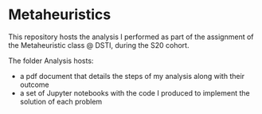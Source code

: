 # Metaheuristics

This repository hosts the analysis I performed as part of the assignment of the Metaheuristic class @ DSTI, during the S20 cohort.

The folder Analysis hosts: 

  - a pdf document that details the steps of my analysis along with their outcome
  - a set of Jupyter notebooks with the code I produced to implement the solution of each problem
